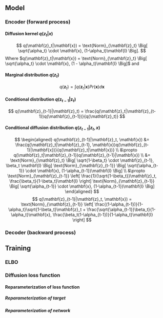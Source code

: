 ## Model
### Encoder (forward process)
#### Diffusion kernel $q(z_t|x)$
$$
q(\mathbf{z}_t|\mathbf{x}) = \text{Norm}_{\mathbf{z}_t} \Big[ \sqrt{\alpha_t} \cdot \mathbf{x}, (1-\alpha_t)\mathbf{I} \Big].
$$
Where $q(\mathbf{z}_t|\mathbf{x}) = \text{Norm}_{\mathbf{z}_t} \Big[ \sqrt{\alpha_t} \cdot \mathbf{x}, (1 - \alpha_t)\mathbf{I} \Big]$ and 
#### Marginal distribution $q(z_t)$
$$
q(\mathbf{z}_t) = \int q(\mathbf{z}_t|\mathbf{x}) Pr(\mathbf{x})d\mathbf{x}
$$
#### Conditional distribution $q(\mathbf{z}_{t-1}|\mathbf{z}_t)$
$$
q(\mathbf{z}_{t-1}|\mathbf{z}_t) = \frac{q(\mathbf{z}_t|\mathbf{z}_{t-1})q(\mathbf{z}_{t-1})}{q(\mathbf{z}_t)}
$$
#### Conditional diffusion distribution $q(z_{t-1}|z_t,x)$
$$
\begin{aligned}
q(\mathbf{z}_{t-1}|\mathbf{z}_t, \mathbf{x}) &= \frac{q(\mathbf{z}_t|\mathbf{z}_{t-1}, \mathbf{x})q(\mathbf{z}_{t-1}|\mathbf{x})}{q(\mathbf{z}_t|\mathbf{x})} \\
&\propto q(\mathbf{z}_t|\mathbf{z}_{t-1})q(\mathbf{z}_{t-1}|\mathbf{x}) \\
&= \text{Norm}_{\mathbf{z}_t} \Big[ \sqrt{1-\beta_t} \cdot \mathbf{z}_{t-1}, \beta_t \mathbf{I} \Big] \text{Norm}_{\mathbf{z}_{t-1}} \Big[ \sqrt{\alpha_{t-1}} \cdot \mathbf{x}, (1-\alpha_{t-1})\mathbf{I} \Big] \\
&\propto \text{Norm}_{\mathbf{z}_{t-1}} \left[ \frac{1}{\sqrt{1-\beta_t}}\mathbf{z}_t, \frac{\beta_t}{1-\beta_t}\mathbf{I} \right] \text{Norm}_{\mathbf{z}_{t-1}} \Big[ \sqrt{\alpha_{t-1}} \cdot \mathbf{x}, (1-\alpha_{t-1})\mathbf{I} \Big]
\end{aligned}
$$
$$
q(\mathbf{z}_{t-1}|\mathbf{z}_t, \mathbf{x}) = \text{Norm}_{\mathbf{z}_{t-1}} \left[ \frac{(1-\alpha_{t-1})}{1-\alpha_t}\sqrt{1-\beta_t}\mathbf{z}_t + \frac{\sqrt{\alpha_{t-1}}\beta_t}{1-\alpha_t}\mathbf{x}, \frac{\beta_t(1-\alpha_{t-1})}{1-\alpha_t}\mathbf{I} \right]
$$
### Decoder (backward process)

## Training
### ELBO
### Diffusion loss function
#### Reparameterization of loss function
##### Reparameterization of target
##### Reparameterization of network
